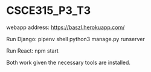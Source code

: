 # CSCE315_P3_T3
webapp address: https://baszl.herokuapp.com/

Run Django: pipenv shell
	    python3 manage.py runserver 

Run React: npm start


Both work given the necessary tools are installed.


